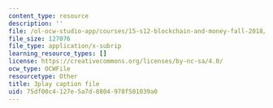 ```yaml
---
content_type: resource
description: ''
file: /ol-ocw-studio-app/courses/15-s12-blockchain-and-money-fall-2018/75df00c4127e5a7d8804978f501039a0_ojcOUtUwIe4.vtt
file_size: 127076
file_type: application/x-subrip
learning_resource_types: []
license: https://creativecommons.org/licenses/by-nc-sa/4.0/
ocw_type: OCWFile
resourcetype: Other
title: 3play caption file
uid: 75df00c4-127e-5a7d-8804-978f501039a0
---
```

